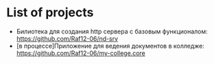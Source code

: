 # List of projects
- Билиотека для создания http сервера с базовым функционалом: https://github.com/Raf12-06/nd-srv
- [в процессе]Приложение для ведения документов в колледже: https://github.com/Raf12-06/my-college.core


